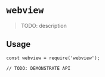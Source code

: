 # `webview`

> TODO: description

## Usage

```
const webview = require('webview');

// TODO: DEMONSTRATE API
```
